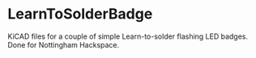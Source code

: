 LearnToSolderBadge
==================

KiCAD files for a couple of simple Learn-to-solder flashing LED badges. Done for Nottingham Hackspace.
